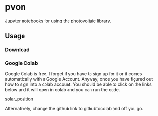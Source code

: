 # pvon
Jupyter notebooks for using the photovoltaic library.
## Usage
### Download

### Google Colab
Google Colab is free. I forget if you have to sign up for it or it comes automatically with a Google Account. Anyway, once you have figured out how to sign into a colab account. You should be able to click on the links below and it will open in colab and you can run the code. 


[solar_position](https://github.com/pvedu/pvon/blob/master/solar_position.ipynb)

Alternatively, change the github link to githubtocolab and off you go.